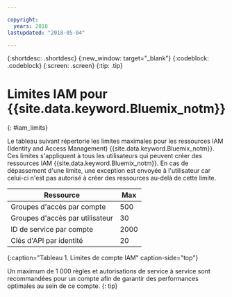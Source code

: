 ```yaml
---

copyright:
  years: 2018
lastupdated: "2018-05-04"

---
```



{:shortdesc: .shortdesc}
{:new_window: target="_blank"}
{:codeblock: .codeblock}
{:screen: .screen}
{:tip: .tip}

# Limites IAM pour {{site.data.keyword.Bluemix_notm}}
{: #iam_limits}

Le tableau suivant répertorie les limites maximales pour les ressources IAM (Identity and Access Management) {{site.data.keyword.Bluemix_notm}}. Ces limites s'appliquent à tous les utilisateurs qui peuvent créer des ressources IAM {{site.data.keyword.Bluemix_notm}}. En cas de dépassement d'une limite, une exception est envoyée à l'utilisateur car celui-ci n'est pas autorisé à créer des ressources au-delà de cette limite.

| Ressource | Max |
|----------|---------|
| Groupes d'accès par compte | 500 |
| Groupes d'accès par utilisateur | 30 |
| ID de service par compte | 2000 |
| Clés d'API par identité | 20 |
{:caption="Tableau 1. Limites de compte IAM" caption-side="top"}

Un maximum de 1 000 règles et autorisations de service à service sont recommandées pour un compte afin de garantir des performances optimales au sein de ce compte.
{: tip}
